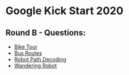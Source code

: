 # Google Kick Start 2020
## Round B - Questions:
- [Bike Tour]()
- [Bus Routes]()
- [Robot Path Decoding]()
- [Wandering Robot]()
